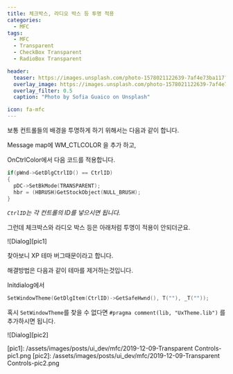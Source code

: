 ```yaml
---
title: 체크박스, 라디오 박스 등 투명 적용
categories:
  - MFC
tags:
  - MFC
  - Transparent
  - CheckBox Transparent
  - RadioBox Transparent

header:
  teaser: https://images.unsplash.com/photo-1578021122639-7af4e73ba117?ixlib=rb-1.2.1&ixid=eyJhcHBfaWQiOjEyMDd9&auto=format&fit=crop&w=1350&q=80
  overlay_image: https://images.unsplash.com/photo-1578021122639-7af4e73ba117?ixlib=rb-1.2.1&ixid=eyJhcHBfaWQiOjEyMDd9&auto=format&fit=crop&w=1350&q=80
  overlay_filter: 0.5
  caption: "Photo by Sofia Guaico on Unsplash"

icon: fa-mfc
---
```


보통 컨트롤들의 배경을 투명하게 하기 위해서는 다음과 같이 합니다.

Message map에 WM_CTLCOLOR 을 추가 하고,

OnCtrlColor에서 다음 코드를 적용합니다.

```cpp
if(pWnd->GetDlgCtrlID() == CtrlID)
{
  pDC->SetBkMode(TRANSPARENT);
  hbr = (HBRUSH)GetStockObject(NULL_BRUSH);
}
```
_`CtrlID`는 각 컨트롤의 ID를 넣으시면 됩니다._

그런데 체크박스와 라디오 박스 등은 아래처럼 투명이 적용이 안되더군요.

![Dialog][pic1]

찾아보니 XP 테마 버그때문이라고 합니다.

해결방법은 다음과 같이 테마를 제거하는것입니다.

Initdialog에서

```cpp
SetWindowTheme(GetDlgItem(CtrlID)->GetSafeHwnd(), T(""), _T(""));
```

혹시 `SetWindowTheme`를 찾을 수 없다면 `#pragma comment(lib, "UxTheme.lib")` 를 추가하시면 됩니다.

![Dialog][pic2]


[pic1]: /assets/images/posts/ui_dev/mfc/2019-12-09-Transparent Controls-pic1.png
[pic2]: /assets/images/posts/ui_dev/mfc/2019-12-09-Transparent Controls-pic2.png